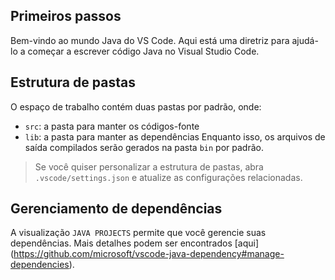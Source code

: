 ## Primeiros passos
Bem-vindo ao mundo Java do VS Code. Aqui está uma diretriz para ajudá-lo a começar a escrever código Java no Visual Studio Code.
## Estrutura de pastas
O espaço de trabalho contém duas pastas por padrão, onde:
- `src`: a pasta para manter os códigos-fonte
- `lib`: a pasta para manter as dependências
Enquanto isso, os arquivos de saída compilados serão gerados na pasta `bin` por padrão.
> Se você quiser personalizar a estrutura de pastas, abra `.vscode/settings.json` e atualize as configurações relacionadas.
## Gerenciamento de dependências
A visualização `JAVA PROJECTS` permite que você gerencie suas dependências. Mais detalhes podem ser encontrados [aqui] (https://github.com/microsoft/vscode-java-dependency#manage-dependencies).

